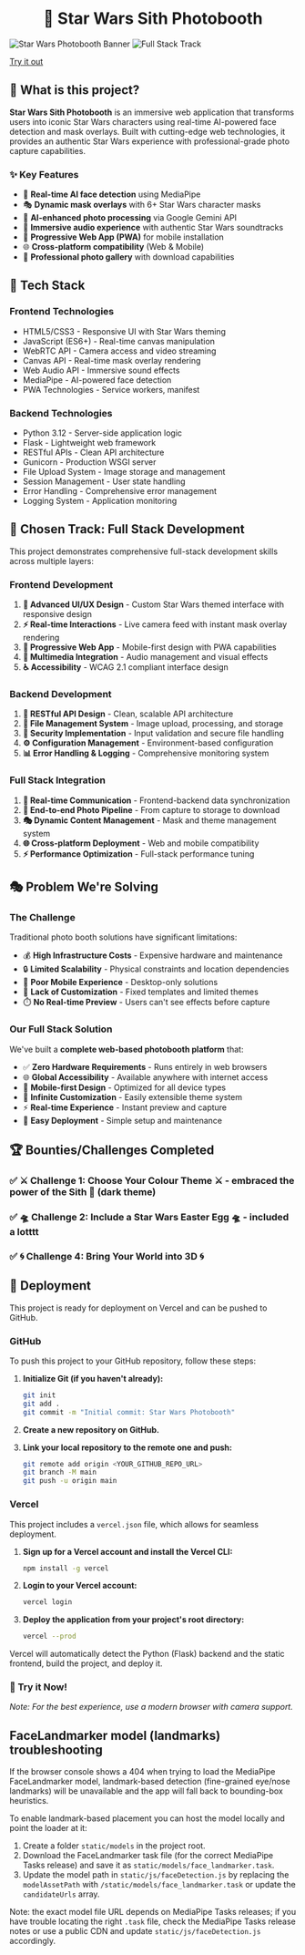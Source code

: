 # <h1 align="center">🌟 Star Wars Sith Photobooth </h1>

![Star Wars Photobooth Banner](https://img.shields.io/badge/Star%20Wars-Photobooth-red?style=for-the-badge&logo=starwars)
![Full Stack Track](https://img.shields.io/badge/Track-FullStack-blue?style=for-the-badge) 

<a href="https://starwars-photobooth-2rtkblie7-shiyx27s-projects.vercel.app/" target="_blank">Try it out</a>

## 🎯 What is this project?

**Star Wars Sith Photobooth** is an immersive web application that transforms users into iconic Star Wars characters using real-time AI-powered face detection and mask overlays. Built with cutting-edge web technologies, it provides an authentic Star Wars experience with professional-grade photo capture capabilities.

### ✨ Key Features
- 🤖 **Real-time AI face detection** using MediaPipe
- 🎭 **Dynamic mask overlays** with 6+ Star Wars character masks
- 🧠 **AI-enhanced photo processing** via Google Gemini API
- 🎵 **Immersive audio experience** with authentic Star Wars soundtracks
- 📱 **Progressive Web App (PWA)** for mobile installation
- 🌐 **Cross-platform compatibility** (Web & Mobile)
- 📸 **Professional photo gallery** with download capabilities

## 🚀 Tech Stack

### **Frontend Technologies**
- HTML5/CSS3 - Responsive UI with Star Wars theming
- JavaScript (ES6+) - Real-time canvas manipulation
- WebRTC API - Camera access and video streaming
- Canvas API - Real-time mask overlay rendering
- Web Audio API - Immersive sound effects
- MediaPipe - AI-powered face detection
- PWA Technologies - Service workers, manifest

  
### **Backend Technologies**
- Python 3.12 - Server-side application logic
- Flask - Lightweight web framework
- RESTful APIs - Clean API architecture
- Gunicorn - Production WSGI server
- File Upload System - Image storage and management
- Session Management - User state handling
- Error Handling - Comprehensive error management
- Logging System - Application monitoring



## 🎯 Chosen Track: **Full Stack Development**

This project demonstrates comprehensive full-stack development skills across multiple layers:

### **Frontend Development**
1. **🎨 Advanced UI/UX Design** - Custom Star Wars themed interface with responsive design
2. **⚡ Real-time Interactions** - Live camera feed with instant mask overlay rendering
3. **📱 Progressive Web App** - Mobile-first design with PWA capabilities
4. **🎵 Multimedia Integration** - Audio management and visual effects
5. **♿ Accessibility** - WCAG 2.1 compliant interface design

### **Backend Development**
1. **🔧 RESTful API Design** - Clean, scalable API architecture
2. **📁 File Management System** - Image upload, processing, and storage
3. **🔐 Security Implementation** - Input validation and secure file handling
4. **⚙️ Configuration Management** - Environment-based configuration
5. **📊 Error Handling & Logging** - Comprehensive monitoring system

### **Full Stack Integration**
1. **🔄 Real-time Communication** - Frontend-backend data synchronization
2. **📸 End-to-end Photo Pipeline** - From capture to storage to download
3. **🎭 Dynamic Content Management** - Mask and theme management system
4. **🌐 Cross-platform Deployment** - Web and mobile compatibility
5. **⚡ Performance Optimization** - Full-stack performance tuning

## 🎭 Problem We're Solving

### **The Challenge**
Traditional photo booth solutions have significant limitations:
- 💰 **High Infrastructure Costs** - Expensive hardware and maintenance
- 🔒 **Limited Scalability** - Physical constraints and location dependencies
- 📱 **Poor Mobile Experience** - Desktop-only solutions
- 🎨 **Lack of Customization** - Fixed templates and limited themes
- ⏱️ **No Real-time Preview** - Users can't see effects before capture

### **Our Full Stack Solution**
We've built a **complete web-based photobooth platform** that:
- ✅ **Zero Hardware Requirements** - Runs entirely in web browsers
- 🌐 **Global Accessibility** - Available anywhere with internet access
- 📱 **Mobile-first Design** - Optimized for all device types
- 🎨 **Infinite Customization** - Easily extensible theme system
- ⚡ **Real-time Experience** - Instant preview and capture
- 🔧 **Easy Deployment** - Simple setup and maintenance



## 🏆 Bounties/Challenges Completed

### **✅ ⚔ Challenge 1: Choose Your Colour Theme ⚔ -  embraced the power of the Sith 🔴 (dark theme)**
### **✅ 🛸 Challenge 2: Include a Star Wars Easter Egg 🛸 - included a lotttt**
### **✅ 🌀 Challenge 4: Bring Your World into 3D 🌀**

## 🚀 Deployment

This project is ready for deployment on Vercel and can be pushed to GitHub.

### GitHub
To push this project to your GitHub repository, follow these steps:

1.  **Initialize Git (if you haven't already):**
    ```bash
    git init
    git add .
    git commit -m "Initial commit: Star Wars Photobooth"
    ```

2.  **Create a new repository on GitHub.**

3.  **Link your local repository to the remote one and push:**
    ```bash
    git remote add origin <YOUR_GITHUB_REPO_URL>
    git branch -M main
    git push -u origin main
    ```

### Vercel
This project includes a `vercel.json` file, which allows for seamless deployment.

1.  **Sign up for a Vercel account and install the Vercel CLI:**
    ```bash
    npm install -g vercel
    ```

2.  **Login to your Vercel account:**
    ```bash
    vercel login
    ```

3.  **Deploy the application from your project's root directory:**
    ```bash
    vercel --prod
    ```

Vercel will automatically detect the Python (Flask) backend and the static frontend, build the project, and deploy it.

### **📱 Try it Now!**


*Note: For the best experience, use a modern browser with camera support.*

## FaceLandmarker model (landmarks) troubleshooting

If the browser console shows a 404 when trying to load the MediaPipe FaceLandmarker model, landmark-based detection (fine-grained eye/nose landmarks) will be unavailable and the app will fall back to bounding-box heuristics.

To enable landmark-based placement you can host the model locally and point the loader at it:

1. Create a folder `static/models` in the project root.
2. Download the FaceLandmarker task file (for the correct MediaPipe Tasks release) and save it as `static/models/face_landmarker.task`.
3. Update the model path in `static/js/faceDetection.js` by replacing the `modelAssetPath` with `/static/models/face_landmarker.task` or update the `candidateUrls` array.

Note: the exact model file URL depends on MediaPipe Tasks releases; if you have trouble locating the right `.task` file, check the MediaPipe Tasks release notes or use a public CDN and update `static/js/faceDetection.js` accordingly.



